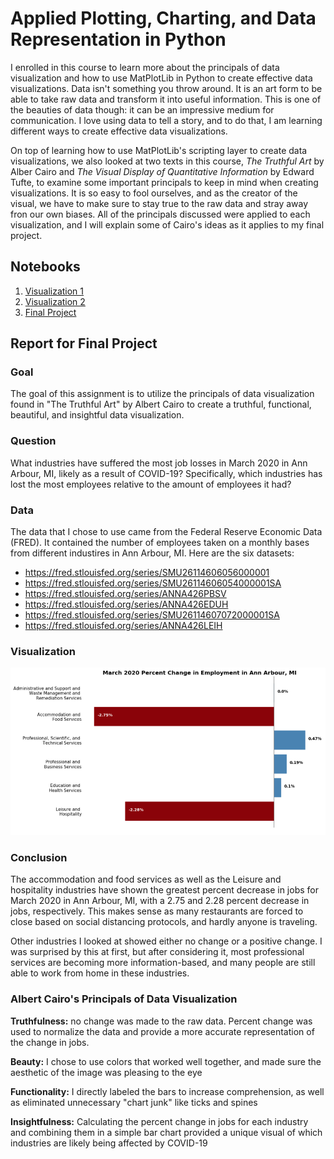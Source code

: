 # Applied Plotting, Charting, and Data Representation in Python
I enrolled in this course to learn more about the principals of data visualization and how to use MatPlotLib in Python to create effective data visualizations. Data isn't something you throw around. It is an art form to be able to take raw data and transform it into useful information. This is one of the beauties of data though: it can be an impressive medium for communication. I love using data to tell a story, and to do that, I am learning different ways to create effective data visualizations. 

On top of learning how to use MatPlotLib's scripting layer to create data visualizations, we also looked at two texts in this course, *The Truthful Art* by Alber Cairo and *The Visual Display of Quantitative Information* by Edward Tufte, to examine some important principals to keep in mind when creating visualizations. It is so easy to fool ourselves, and as the creator of the visual, we have to make sure to stay true to the raw data and stray away fron our own biases. All of the principals discussed were applied to each visualization, and I will explain some of Cairo's ideas as it applies to my final project.

## Notebooks
1. [Visualization 1](https://github.com/lelandroberts97/covid_19_change_in_employment/blob/master/Assignment2.ipynb)
2. [Visualization 2](https://github.com/lelandroberts97/covid_19_change_in_employment/blob/master/Assignment3.ipynb)
3. [Final Project](https://github.com/lelandroberts97/covid_19_change_in_employment/blob/master/Change%20in%20Employment%20March%202020.ipynb)

## Report for Final Project

### Goal
The goal of this assignment is to utilize the principals of data visualization found in "The Truthful Art" by Albert Cairo to create a truthful, functional, beautiful, and insightful data visualization. 

### Question
What industries have suffered the most job losses in March 2020 in Ann Arbour, MI, likely as a result of COVID-19? Specifically, which industries has lost the most employees relative to the amount of employees it had?

### Data
The data that I chose to use came from the Federal Reserve Economic Data (FRED). It contained the number of employees taken on a monthly bases from different industires in Ann Arbour, MI. Here are the six datasets:
- https://fred.stlouisfed.org/series/SMU26114606056000001
- https://fred.stlouisfed.org/series/SMU26114606054000001SA
- https://fred.stlouisfed.org/series/ANNA426PBSV
- https://fred.stlouisfed.org/series/ANNA426EDUH
- https://fred.stlouisfed.org/series/SMU26114607072000001SA
- https://fred.stlouisfed.org/series/ANNA426LEIH

### Visualization

![](./images/final_project_viz.png)

### Conclusion

The accommodation and food services as well as the Leisure and hospitality industries have shown the greatest percent decrease in jobs for March 2020 in Ann Arbour, MI, with a 2.75 and 2.28 percent decrease in jobs, respectively. This makes sense as many restaurants are forced to close based on social distancing protocols, and hardly anyone is traveling.

Other industries I looked at showed either no change or a positive change. I was surprised by this at first, but after considering it, most professional services are becoming more information-based, and many people are still able to work from home in these industries.

### Albert Cairo's Principals of Data Visualization

**Truthfulness:** no change was made to the raw data. Percent change was used to normalize the data and provide a more accurate representation of the change in jobs.

**Beauty:** I chose to use colors that worked well together, and made sure the aesthetic of the image was pleasing to the eye

**Functionality:** I directly labeled the bars to increase comprehension, as well as eliminated unnecessary "chart junk" like ticks and spines

**Insightfulness:** Calculating the percent change in jobs for each industry and combining them in a simple bar chart provided a unique visual of which industries are likely being affected by COVID-19
